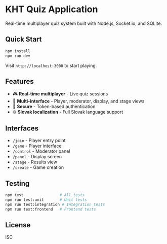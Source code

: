# KHT Quiz Application

Real-time multiplayer quiz system built with Node.js, Socket.io, and SQLite.

## Quick Start

```bash
npm install
npm run dev
```

Visit `http://localhost:3000` to start playing.

## Features

- 🎮 **Real-time multiplayer** - Live quiz sessions
- 📱 **Multi-interface** - Player, moderator, display, and stage views
- 🔐 **Secure** - Token-based authentication
- 🌐 **Slovak localization** - Full Slovak language support

## Interfaces

- `/join` - Player entry point
- `/game` - Player interface
- `/control` - Moderator panel
- `/panel` - Display screen
- `/stage` - Results view
- `/create` - Game creation

## Testing

```bash
npm test                # All tests
npm run test:unit       # Unit tests
npm run test:integration # Integration tests
npm run test:frontend   # Frontend tests
```

## License

ISC